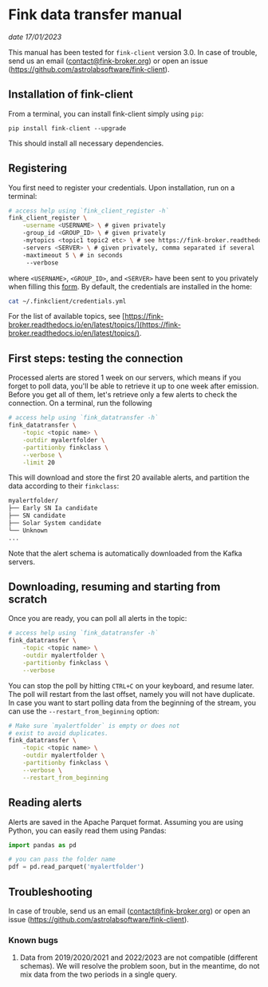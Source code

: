 # Fink data transfer manual

_date 17/01/2023_

This manual has been tested for `fink-client` version 3.0. In case of trouble, send us an email (contact@fink-broker.org) or open an issue (https://github.com/astrolabsoftware/fink-client).

## Installation of fink-client

From a terminal, you can install fink-client simply using `pip`:

```
pip install fink-client --upgrade
```

This should install all necessary dependencies.

## Registering

You first need to register your credentials. Upon installation, run on a terminal:

```bash
# access help using `fink_client_register -h`
fink_client_register \
	-username <USERNAME> \ # given privately
	-group_id <GROUP_ID> \ # given privately
	-mytopics <topic1 topic2 etc> \ # see https://fink-broker.readthedocs.io/en/latest/topics/
	-servers <SERVER> \ # given privately, comma separated if several
	-maxtimeout 5 \ # in seconds
	 --verbose
```

where `<USERNAME>`, `<GROUP_ID>`, and `<SERVER>` have been sent to you privately when filling this [form](https://forms.gle/2td4jysT4e9pkf889). By default, the credentials are installed in the home:

```bash
cat ~/.finkclient/credentials.yml
```

For the list of available topics, see [https://fink-broker.readthedocs.io/en/latest/topics/](https://fink-broker.readthedocs.io/en/latest/topics/).

## First steps: testing the connection

Processed alerts are stored 1 week on our servers, which means if you forget to poll data, you'll be able to retrieve it up to one week after emission. Before you get all of them, let's retrieve only a few alerts to check the connection. On a terminal, run the following

```bash
# access help using `fink_datatransfer -h`
fink_datatransfer \
    -topic <topic name> \
    -outdir myalertfolder \
    -partitionby finkclass \
    --verbose \
    -limit 20
```

This will download and store the first 20 available alerts, and partition the data according to their `finkclass`:

```bash
myalertfolder/
├── Early SN Ia candidate
├── SN candidate
├── Solar System candidate
└── Unknown
...
```

Note that the alert schema is automatically downloaded from the Kafka servers.

## Downloading, resuming and starting from scratch

Once you are ready, you can poll all alerts in the topic:

```bash
# access help using `fink_datatransfer -h`
fink_datatransfer \
    -topic <topic name> \
    -outdir myalertfolder \
    -partitionby finkclass \
    --verbose
```

You can stop the poll by hitting `CTRL+C` on your keyboard, and resume later. The poll will restart from the last offset, namely you will not have duplicate. In case you want to start polling data from the beginning of the stream, you can use the `--restart_from_beginning` option:

```bash
# Make sure `myalertfolder` is empty or does not
# exist to avoid duplicates.
fink_datatransfer \
    -topic <topic name> \
    -outdir myalertfolder \
    -partitionby finkclass \
    --verbose \
    --restart_from_beginning
```

## Reading alerts

Alerts are saved in the Apache Parquet format. Assuming you are using Python, you can easily read them using Pandas:

```python
import pandas as pd

# you can pass the folder name
pdf = pd.read_parquet('myalertfolder')
```

## Troubleshooting

In case of trouble, send us an email (contact@fink-broker.org) or open an issue (https://github.com/astrolabsoftware/fink-client).

### Known bugs

1. Data from 2019/2020/2021 and 2022/2023 are not compatible (different schemas). We will resolve the problem soon, but in the meantime, do not mix data from the two periods in a single query. 
